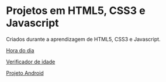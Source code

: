 # Projetos em HTML5, CSS3 e Javascript
Criados durante a aprendizagem de HTML5, CSS3 e Javascript.


<a href="https://dancarvalho09.github.io/projetos/verificador-horas/index.html" target="_blank">Hora do dia</a>

<a href="https://dancarvalho09.github.io/projetos/verificador-idade/index.html" target="_blank">Verificador de idade</a>

<a href="https://dancarvalho09.github.io/projetos/projeto-android/index.html" target="_blank">Projeto Android</a>


